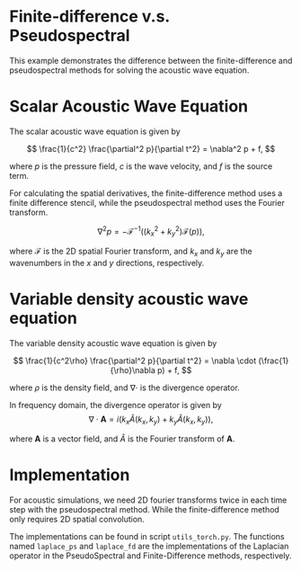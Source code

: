 # Finite-difference v.s. Pseudospectral

This example demonstrates the difference between the finite-difference and pseudospectral methods for solving the acoustic wave equation.

# Scalar Acoustic Wave Equation
The scalar acoustic wave equation is given by

$$
\frac{1}{c^2} \frac{\partial^2 p}{\partial t^2} = \nabla^2 p + f,
$$

where $p$ is the pressure field, $c$ is the wave velocity, and $f$ is the source term.

For calculating the spatial derivatives, the finite-difference method uses a finite difference stencil, while the pseudospectral method uses the Fourier transform.

$$
\nabla^2 p = -\mathcal{F}^{-1} \left( (k_x^2+k_y^2) \mathcal{F}(p) \right),
$$
    
where $\mathcal{F}$ is the 2D spatial Fourier transform, and $k_x$ and $k_y$ are the wavenumbers in the $x$ and $y$ directions, respectively.

# Variable density acoustic wave equation
The variable density acoustic wave equation is given by

$$
\frac{1}{c^2\rho} \frac{\partial^2 p}{\partial t^2} = \nabla \cdot (\frac{1}{\rho}\nabla p) + f,
$$

where $\rho$ is the density field, and $\nabla \cdot$ is the divergence operator.

In frequency domain, the divergence operator is given by
$$
\nabla \cdot \mathbf{A} = i(k_x \hat{A}(k_x,k_y) + k_y \hat{A}(k_x,k_y)),
$$

where $\mathbf{A}$ is a vector field, and $\hat{A}$ is the Fourier transform of $\mathbf{A}$.

# Implementation
For acoustic simulations, we need 2D fourier transforms twice in each time step with the pseudospectral method. While the finite-difference method only requires 2D spatial convolution.

The implementations can be found in script `utils_torch.py`. The functions named `laplace_ps` and `laplace_fd` are the implementations of the Laplacian operator in the PseudoSpectral and Finite-Difference methods, respectively.
